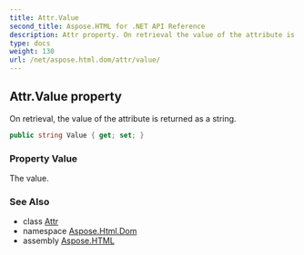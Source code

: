 ```yaml
---
title: Attr.Value
second_title: Aspose.HTML for .NET API Reference
description: Attr property. On retrieval the value of the attribute is returned as a string
type: docs
weight: 130
url: /net/aspose.html.dom/attr/value/
---
```

## Attr.Value property

On retrieval, the value of the attribute is returned as a string.

```csharp
public string Value { get; set; }
```

### Property Value

The value.

### See Also

* class [Attr](../)
* namespace [Aspose.Html.Dom](../../attr/)
* assembly [Aspose.HTML](../../../)
